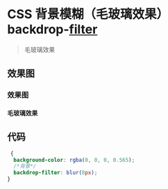 # CSS 背景模糊（毛玻璃效果） backdrop-[filter]()

> 毛玻璃效果

## 效果图

### 效果图

#### 毛玻璃效果

## 代码

```css
 {
  background-color: rgba(0, 0, 0, 0.565);
  /*背景*/
  backdrop-filter: blur(8px);
}
```
